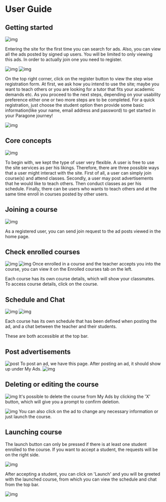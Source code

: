 # User Guide

## Getting started

![img](img/manual/1.png)

Entering the site for the first time you can search for ads. Also, you can view all the ads posted by signed up users. You will be limited to only viewing this ads. In order to actually join one you need to register.

![img](img/manual/register1.png)
![img](img/manual/register2.png)

On the top right corner, click on the register button to view the step wise registration form. At first, we ask how you intend to use the site; maybe you want to teach others or you are looking for a tutor that fits your academic demands etc. As you proceed to the next steps, depending on your usability preference either one or two more steps are to be completed. For a quick registration, just choose the student option then provide some basic information(like your name, email address  and password) to get started in your Paragone journey!

![img](img/manual/login.png)

## Core concepts

![img](img/manual/2.png)

To begin with, we kept the type of user very flexible. A user is free to use the site services as per his likings. Therefore, there are three possible ways that a user might interact with the site. First of all, a user can simply join course(s) and attend classes. Secondly, a user may post advertisements that he would like to teach others. Then conduct classes as per his schedule. Finally, there can be users who wants to teach others and at the same time enroll in courses posted by other users.

## Joining a course

![img](img/manual/3.png)

As a registered user, you can send join request to the ad posts viewed in the home page.

## Check enrolled courses

![img](img/manual/enrolled.png)
![img](img/manual/courseDetails.png)
Once enrolled in a course and the teacher accepts you into the course, you can view it on the Enrolled courses tab on the left.

Each course has its own course details, which will show your classmates. To access course details, click on the course.

## Schedule and Chat

![img](img/manual/schedule.png)
![img](img/manual/chat.png)

Each course has its own schedule that has been defined when posting the ad, and a chat between the teacher and their students.

These are both accessible at the top bar.

## Post advertisements

![post](img/manual/postAd.png)
To post an ad, we have this page. After posting an ad, it should show up under My Ads.
![img](img/manual/myads.png)

## Deleting or editing the course


![img](img/manual/delete.png)
It's possible to delete the course from My Ads by clicking the 'X' button, which will give you a prompt to confirm deletion.

![img](img/manual/updateAd.png)
You can also click on the ad to change any necessary information or just launch the course.

## Launching course

The launch button can only be pressed if there is at least one student enrolled to the course. If you want to accept a student, the requests will be on the right side.

![img](img/manual/requests.png)

After accepting a student, you can click on 'Launch' and you will be greeted with the launched course, from which you can view the schedule and chat from the top bar.

![img](img/manual/launched.png)